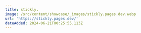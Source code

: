```yaml
---
title: stickly.
image: /src/content/showcase/_images/stickly.pages.dev.webp
url: 'https://stickly.pages.dev/'
dateAdded: 2024-06-21T00:25:55.113Z
---
```


